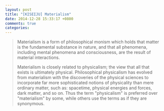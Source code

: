 ```yaml
---
layout: post
title: "[KISEIJU] Materialism"
date: 2014-12-28 15:33:17 +0800
comments: true
categories: 
---
```

> Materialism is a form of philosophical monism which holds that matter is the fundamental substance in nature, and that all phenomena, including mental phenomena and consciousness, are the result of material interactions.
> 
> Materialism is closely related to physicalism; the view that all that exists is ultimately physical. Philosophical physicalism has evolved from materialism with the discoveries of the physical sciences to incorporate far more sophisticated notions of physicality than mere ordinary matter, such as: spacetime, physical energies and forces, dark matter, and so on. Thus the term "physicalism" is preferred over "materialism" by some, while others use the terms as if they are synonymous.

